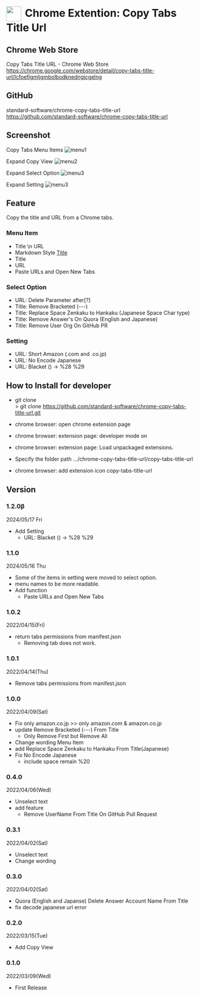 # <img src="./copy-tabs-title-url/icon/icon128x128.png" width="40px" style="vertical-align:middle; margin-right:10px;">Chrome Extention: Copy Tabs Title Url

## Chrome Web Store

Copy Tabs Title URL - Chrome Web Store  
https://chrome.google.com/webstore/detail/copy-tabs-title-url/lcfoefigmljgmbolbodknedngjcgelng

## GitHub

standard-software/chrome-copy-tabs-title-url  
https://github.com/standard-software/chrome-copy-tabs-title-url

## Screenshot

Copy Tabs Menu Items
![menu1](./image/menu_1.png)

Expand Copy View
![menu2](./image/menu_2.png)

Expand Select Option
![menu3](./image/menu_3.png)

Expand Setting
![menu3](./image/menu_4.png)

## Feature

Copy the title and URL from a Chrome tabs.

### Menu Item
- Title \n URL
- Markdown Style [Title](URL)
- Title
- URL
- Paste URLs and Open New Tabs

### Select Option
- URL: Delete Parameter after[?]
- Title: Remove Bracketed (---)
- Title: Replace Space Zenkaku to Hankaku (Japanese Space Char type)
- Title: Remove Answer's On Quora (English and Japanese)
- Title: Remove User Org On GitHub PR

### Setting
- URL: Short Amazon (.com and .co.jp)
- URL: No Encode Japanese
- URL: Blacket () -> %28 %29

## How to Install for developer

- git clone  
  \> git clone https://github.com/standard-software/chrome-copy-tabs-title-url.git

- chrome browser: open chrome extension page
- chrome browser: extension page: developer mode on
- chrome browser: extension page: Load unpackaged extensions.
- Specify the folder path
  .../chrome-copy-tabs-title-url/copy-tabs-title-url
- chrome browser: add extension icon copy-tabs-title-url

## Version

### 1.2.0β
2024/05/17 Fri
- Add Setting
  - URL: Blacket () -> %28 %29

### 1.1.0
2024/05/16 Thu
- Some of the items in setting were moved to select option.
- menu names to be more readable.
- Add function
  - Paste URLs and Open New Tabs

### 1.0.2
2022/04/15(Fri)
- return tabs permissions from manifest.json
  - Removing tab does not work.

### 1.0.1
2022/04/14(Thu)
- Remove tabs permissions from manifest.json

### 1.0.0
2022/04/09(Sat)
- Fix only amazon.co.jp >> only amazon.com & amazon.co.jp
- update Remove Bracketed (---) From Title
  - Only Remove First but Remove All
- Change wording Menu Item
- add Replace Space Zenkaku to Hankaku From Title(Japanese)
- Fix No Encode Japanese
  - include space remain %20

### 0.4.0
2022/04/06(Wed)
- Unselect text
- add feature
  - Remove UserName From Title On GitHub Pull Request

### 0.3.1
2022/04/02(Sat)
- Unselect text
- Change wording

### 0.3.0
2022/04/02(Sat)
- Quora (English and Japanse) Delete Answer Account Name From Title
- fix decode japanese url error

### 0.2.0
2022/03/15(Tue)
- Add Copy View

### 0.1.0
2022/03/09(Wed)
- First Release


